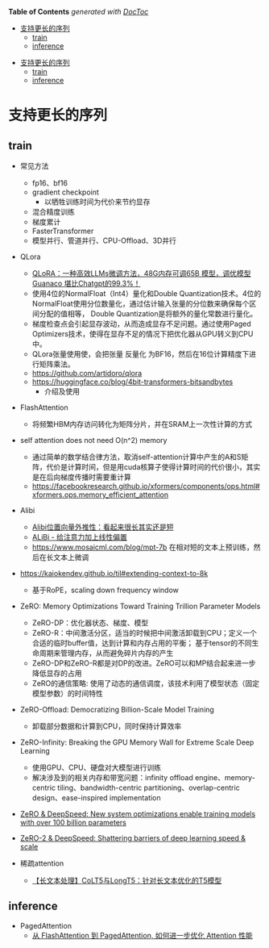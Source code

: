 <!-- START doctoc generated TOC please keep comment here to allow auto update -->
<!-- DON'T EDIT THIS SECTION, INSTEAD RE-RUN doctoc TO UPDATE -->
**Table of Contents**  *generated with [DocToc](https://github.com/thlorenz/doctoc)*

- [支持更长的序列](#%E6%94%AF%E6%8C%81%E6%9B%B4%E9%95%BF%E7%9A%84%E5%BA%8F%E5%88%97)
  - [train](#train)
  - [inference](#inference)

<!-- END doctoc generated TOC please keep comment here to allow auto update -->

<!-- TOC -->

- [支持更长的序列](#%E6%94%AF%E6%8C%81%E6%9B%B4%E9%95%BF%E7%9A%84%E5%BA%8F%E5%88%97)
    - [train](#train)
    - [inference](#inference)

<!-- /TOC -->

# 支持更长的序列

## train

- 常见方法
  - fp16、bf16
  - gradient checkpoint
    - 以牺牲训练时间为代价来节约显存
  - 混合精度训练
  - 梯度累计
  - FasterTransformer
  - 模型并行、管道并行、CPU-Offload、3D并行

- QLora
  - [QLoRA：一种高效LLMs微调方法，48G内存可调65B 模型，调优模型Guanaco 堪比Chatgpt的99.3%！](https://zhuanlan.zhihu.com/p/632229856)
  - 使用4位的NormalFloat（Int4）量化和Double Quantization技术。4位的NormalFloat使用分位数量化，通过估计输入张量的分位数来确保每个区间分配的值相等，
  Double Quantization是将额外的量化常数进行量化。
  - 梯度检查点会引起显存波动，从而造成显存不足问题。通过使用Paged Optimizers技术，使得在显存不足的情况下把优化器从GPU转义到CPU中。
  - QLora张量使用使，会把张量 反量化 为BF16，然后在16位计算精度下进行矩阵乘法。
  - https://github.com/artidoro/qlora
  - https://huggingface.co/blog/4bit-transformers-bitsandbytes
    - 介绍及使用

- FlashAttention
  - 将频繁HBM内存访问转化为矩阵分片，并在SRAM上一次性计算的方式

- self attention does not need O(n^2) memory
  - 通过简单的数学结合律方法，取消self-attention计算中产生的A和S矩阵，代价是计算时间，但是用cuda核算子使得计算时间的代价很小，其实是在后向梯度传播时需要重计算
  - https://facebookresearch.github.io/xformers/components/ops.html#xformers.ops.memory_efficient_attention

- Alibi
  - [Alibi位置向量外推性：看起来很长其实还是短](https://developer.aliyun.com/article/842370)
  - [ALiBi - 给注意力加上线性偏置](https://zhuanlan.zhihu.com/p/632780188)
  - https://www.mosaicml.com/blog/mpt-7b 在相对短的文本上预训练，然后在长文本上微调

- https://kaiokendev.github.io/til#extending-context-to-8k
  - 基于RoPE，scaling down frequency window

- ZeRO: Memory Optimizations Toward Training Trillion Parameter Models
  - ZeRO-DP：优化器状态、梯度、模型
  - ZeRO-R：中间激活分区，适当的时候把中间激活卸载到CPU；定义一个合适的临时buffer值，达到计算和内存占用的平衡；
  基于tensor的不同生命周期来管理内存，从而避免碎片内存的产生
  - ZeRO-DP和ZeRO-R都是对DP的改进。ZeRO可以和MP结合起来进一步降低显存的占用
  - ZeRO的通信策略: 使用了动态的通信调度，该技术利用了模型状态（固定模型参数）的时间特性
- ZeRO-Offload: Democratizing Billion-Scale Model Training
  - 卸载部分数据和计算到CPU，同时保持计算效率
- ZeRO-Infinity: Breaking the GPU Memory Wall for Extreme Scale Deep Learning
  - 使用GPU、CPU、硬盘对大模型进行训练
  - 解决涉及到的相关内存和带宽问题：infinity offload engine、memory-centric tiling、bandwidth-centric partitioning、overlap-centric design、ease-inspired implementation

- [
ZeRO & DeepSpeed: New system optimizations enable training models with over 100 billion parameters](https://www.microsoft.com/en-us/research/blog/zero-deepspeed-new-system-optimizations-enable-training-models-with-over-100-billion-parameters/)
- [ZeRO-2 & DeepSpeed: Shattering barriers of deep learning speed & scale](https://www.microsoft.com/en-us/research/blog/zero-2-deepspeed-shattering-barriers-of-deep-learning-speed-scale/)

- 稀疏attention
  - [【长文本处理】CoLT5与LongT5：针对长文本优化的T5模型](https://zhuanlan.zhihu.com/p/630197196)

## inference

- PagedAttention
  - [从 FlashAttention 到 PagedAttention, 如何进一步优化 Attention 性能](https://zhuanlan.zhihu.com/p/638468472)

